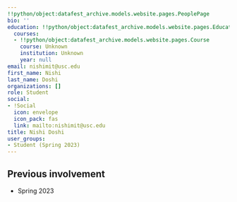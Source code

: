 ```yaml
---
!!python/object:datafest_archive.models.website.pages.PeoplePage
bio: ''
education: !!python/object:datafest_archive.models.website.pages.Education
  courses:
  - !!python/object:datafest_archive.models.website.pages.Course
    course: Unknown
    institution: Unknown
    year: null
email: nishimit@usc.edu
first_name: Nishi
last_name: Doshi
organizations: []
role: Student
social:
- !Social
  icon: envelope
  icon_pack: fas
  link: mailto:nishimit@usc.edu
title: Nishi Doshi
user_groups:
- Student (Spring 2023)
---
```



## Previous involvement

* Spring 2023

